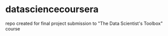 datasciencecoursera
===================

repo created for final project submission to "The Data Scientist's Toolbox" course
